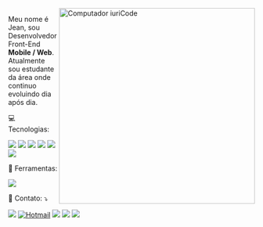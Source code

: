 <img src="https://raw.githubusercontent.com/MicaelliMedeiros/micaellimedeiros/master/image/computer-illustration.png" min-width="400px" max-width="400px" width="400px" align="right" alt="Computador iuriCode">

<p align="left"> 
  Meu nome é Jean, sou Desenvolvedor Front-End <strong>Mobile / Web</strong>.<br>
  Atualmente sou estudante da área onde continuo evoluindo dia após dia.
</p>

<p align="left">
  💻 Tecnologias: 
</p>

<p align="left">
  <img src="https://img.shields.io/badge/-HTML5-333333?style=flat&logo=HTML5"/> 
      <img src="https://img.shields.io/badge/-CSS-333333?style=flat&logo=CSS3&logoColor=1572B6"/> 
      <img src="https://img.shields.io/badge/-JavaScript-333333?style=flat&logo=javascript"/> 
      <img src="https://img.shields.io/badge/-React-333333?style=flat&logo=react"/> 
      <img src="https://img.shields.io/badge/-React%20Native-333333?style=flat&logo=react"/>
      <img src="https://img.shields.io/badge/-tailwindcss-333333?style=flat&logo=tailwind-css"/>
  </p>

<p align="left">
  💼 Ferramentas:
</p>

<p align="left"><img src="https://img.shields.io/badge/-Visual%20Studio%20Code-333333?style=flat&logo=visual-studio-code&logoColor=007ACC"/></p>

<p align="left">
  💌 Contato: ⤵️
</p>

<p align="left">
 
  <a href="https://www.linkedin.com/in/jeansilvany/" alt="Linkedin">
  <img src="https://img.shields.io/badge/-Linkedin-0e76a8?style=flat-square&logo=Linkedin&logoColor=white&link=" /></a>
  
   <a href="mailto:jeansilvany@hotmail.com" alt="Hotmail">
  <img alt="Hotmail" src="https://img.shields.io/badge/-Hotmail-0078D4?style=flat-square&logo=microsoft-outlook&logoColor=white" /></a>

  <a href="https://api.whatsapp.com/send?phone=5571996793069&text=Seja%20cordial." alt="WhatsApp">
  <img src="https://img.shields.io/badge/-WhatsApp-25d366?style=flat-square&labelColor=25d366&logo=whatsapp&logoColor=white&link="/></a>

  <a href="https://www.facebook.com/jeansilvany" alt="Facebook">
  <img src="https://img.shields.io/badge/-Facebook-3b5998?style=flat-square&labelColor=3b5998&logo=facebook&logoColor=white&link="/></a>

  <a href="https://www.instagram.com/jeansilvany93/" alt="Instagram">
  <img src="https://img.shields.io/badge/-Instagram-DF0174?style=flat-square&labelColor=DF0174&logo=instagram&logoColor=white&link="/></a>
</p>  

